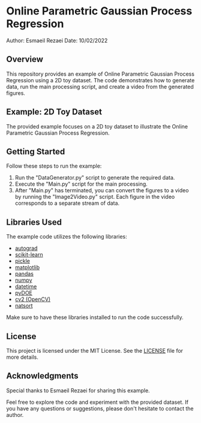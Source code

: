 # Online Parametric Gaussian Process Regression

Author: Esmaeil Rezaei
Date: 10/02/2022

## Overview

This repository provides an example of Online Parametric Gaussian Process Regression using a 2D toy dataset. The code demonstrates how to generate data, run the main processing script, and create a video from the generated figures.

## Example: 2D Toy Dataset

The provided example focuses on a 2D toy dataset to illustrate the Online Parametric Gaussian Process Regression.

## Getting Started

Follow these steps to run the example:

1. Run the "DataGenerator.py" script to generate the required data.
2. Execute the "Main.py" script for the main processing.
3. After "Main.py" has terminated, you can convert the figures to a video by running the "Image2Video.py" script. Each figure in the video corresponds to a separate stream of data.

## Libraries Used

The example code utilizes the following libraries:

- [autograd](https://github.com/HIPS/autograd)
- [scikit-learn](https://scikit-learn.org/stable/)
- [pickle](https://docs.python.org/3/library/pickle.html)
- [matplotlib](https://matplotlib.org/)
- [pandas](https://pandas.pydata.org/)
- [numpy](https://numpy.org/)
- [datetime](https://docs.python.org/3/library/datetime.html)
- [pyDOE](https://github.com/tisimst/pyDOE)
- [cv2 (OpenCV)](https://opencv.org/)
- [natsort](https://github.com/SethMMorton/natsort)

Make sure to have these libraries installed to run the code successfully.

## License

This project is licensed under the MIT License. See the [LICENSE](LICENSE) file for more details.

## Acknowledgments

Special thanks to Esmaeil Rezaei for sharing this example.

Feel free to explore the code and experiment with the provided dataset. If you have any questions or suggestions, please don't hesitate to contact the author.
